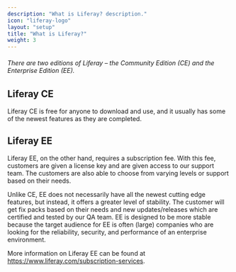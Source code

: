 ```yaml
---
description: "What is Liferay? description."
icon: "liferay-logo"
layout: "setup"
title: "What is Liferay?"
weight: 3
---
```


###### There are two editions of Liferay – the Community Edition (CE) and the Enterprise Edition (EE).

<article id="liferayCE">

## Liferay CE

Liferay CE is free for anyone to download and use, and it usually has some of the newest features as they are completed.

</article>

<article id="liferayEE">

## Liferay EE

Liferay EE, on the other hand, requires a subscription fee. With this fee, customers are given a license key and are given access to our support team.  The customers are also able to choose from varying levels or support based on their needs.

Unlike CE, EE does not necessarily have all the newest cutting edge features, but instead, it offers a greater level of stability.  The customer will get fix packs based on their needs and new updates/releases which are certified and tested by our QA team. EE is designed to be more stable because the target audience for EE is often (large) companies who are looking for the reliability, security, and performance of an enterprise environment.

More information on Liferay EE can be found at <https://www.liferay.com/subscription-services>.

</article>
